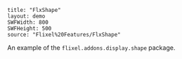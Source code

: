 ```
title: "FlxShape"
layout: demo
SWFWidth: 800
SWFHeight: 500
source: "Flixel%20Features/FlxShape"
```

An example of the `flixel.addons.display.shape` package.